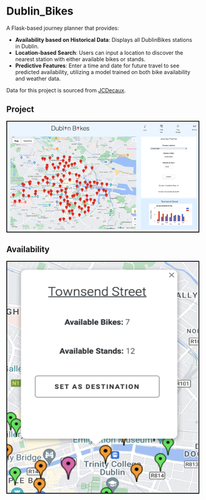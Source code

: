 # Dublin_Bikes

A Flask-based journey planner that provides:

- **Availability based on Historical Data**: Displays all DublinBikes stations in Dublin.
- **Location-based Search**: Users can input a location to discover the nearest station with either available bikes or stands.
- **Predictive Features**: Enter a time and date for future travel to see predicted availability, utilizing a model trained on both bike availability and weather data.
  
Data for this project is sourced from [JCDecaux](https://developer.jcdecaux.com/#/opendata/vls?page=getstarted).

## Project

<p align="center">
  <img src="DBikes.png" alt="Dublin Bikes" width="600" style="border:2px solid black;">
</p>

## Availability

<p align="center">
  <img src="Available1.png" alt="Dublin Bikes" width="600" style="border:2px solid black;">
</p>
